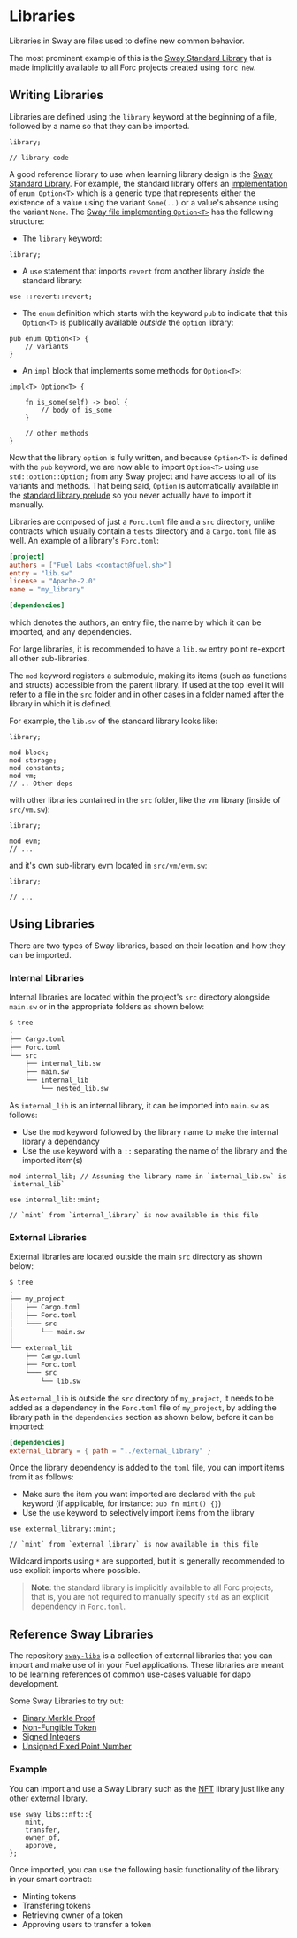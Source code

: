 # Libraries

<!-- This section should explain what a library is -->
<!-- library:example:start -->
Libraries in Sway are files used to define new common behavior.
<!-- library:example:end -->

The most prominent example of this is the [Sway Standard Library](../introduction/standard_library.md) that is made implicitly available to all Forc projects created using `forc new`.

## Writing Libraries

<!-- This section should explain how libraries are defined -->
<!-- def_lib:example:start -->
Libraries are defined using the `library` keyword at the beginning of a file, followed by a name so that they can be imported.
<!-- def_lib:example:end -->

```sway
library;

// library code
```

A good reference library to use when learning library design is the [Sway Standard Library](../introduction/standard_library.html). For example, the standard library offers an [implementation](https://github.com/FuelLabs/sway/blob/master/sway-lib-std/src/option.sw) of `enum Option<T>` which is a generic type that represents either the existence of a value using the variant `Some(..)` or a value's absence using the variant `None`. The [Sway file implementing `Option<T>`](https://github.com/FuelLabs/sway/blob/master/sway-lib-std/src/option.sw) has the following structure:

- The `library` keyword:

```sway
library;
```

- A `use` statement that imports `revert` from another library _inside_ the standard library:

```sway
use ::revert::revert;
```

- The `enum` definition which starts with the keyword `pub` to indicate that this `Option<T>` is publically available _outside_ the `option` library:

```sway
pub enum Option<T> {
    // variants
}
```

- An `impl` block that implements some methods for `Option<T>`:

```sway
impl<T> Option<T> {

    fn is_some(self) -> bool {
        // body of is_some
    }

    // other methods
}
```

Now that the library `option` is fully written, and because `Option<T>` is defined with the `pub` keyword, we are now able to import `Option<T>` using `use std::option::Option;` from any Sway project and have access to all of its variants and methods. That being said, `Option` is automatically available in the [standard library prelude](../introduction/standard_library.md#standard-library-prelude) so you never actually have to import it manually.

Libraries are composed of just a `Forc.toml` file and a `src` directory, unlike contracts which usually contain a `tests` directory and a `Cargo.toml` file as well. An example of a library's `Forc.toml`:

```toml
[project]
authors = ["Fuel Labs <contact@fuel.sh>"]
entry = "lib.sw"
license = "Apache-2.0"
name = "my_library"

[dependencies]
```

which denotes the authors, an entry file, the name by which it can be imported, and any dependencies.

For large libraries, it is recommended to have a `lib.sw` entry point re-export all other sub-libraries.

<!-- This section should explain the `mod` keyword -->
<!-- mod:example:start -->
The `mod` keyword registers a submodule, making its items (such as functions and structs) accessible from the parent library.
If used at the top level it will refer to a file in the `src` folder and in other cases in a folder named after the library in which it is defined.
<!-- mod:example:end -->

For example, the `lib.sw` of the standard library looks like:

```sway
library;

mod block;
mod storage;
mod constants;
mod vm;
// .. Other deps
```

with other libraries contained in the `src` folder, like the vm library (inside of `src/vm.sw`):

```sway
library;

mod evm;
// ...
```

and it's own sub-library evm located in `src/vm/evm.sw`:

```sway
library;

// ...
```

## Using Libraries

There are two types of Sway libraries, based on their location and how they can be imported.

### Internal Libraries

Internal libraries are located within the project's `src` directory alongside
`main.sw` or in the appropriate folders as shown below:

```bash
$ tree
.
├── Cargo.toml
├── Forc.toml
└── src
    ├── internal_lib.sw
    ├── main.sw
    └── internal_lib
        └── nested_lib.sw
```

As `internal_lib` is an internal library, it can be imported into `main.sw` as follows:

- Use the `mod` keyword followed by the library name to make the internal library a dependancy
- Use the `use` keyword with a `::` separating the name of the library and the imported item(s)

```sway
mod internal_lib; // Assuming the library name in `internal_lib.sw` is `internal_lib`

use internal_lib::mint;

// `mint` from `internal_library` is now available in this file
```

### External Libraries

External libraries are located outside the main `src` directory as shown below:

```bash
$ tree
.
├── my_project
│   ├── Cargo.toml
│   ├── Forc.toml
│   └─── src
│       └── main.sw
│
└── external_lib
    ├── Cargo.toml
    ├── Forc.toml
    └─── src
        └── lib.sw
```

As `external_lib` is outside the `src` directory of `my_project`, it needs to be added as a dependency in the `Forc.toml` file of `my_project`, by adding the library path in the `dependencies` section as shown below, before it can be imported:

```toml
[dependencies]
external_library = { path = "../external_library" }
```

Once the library dependency is added to the `toml` file, you can import items from it as follows:

- Make sure the item you want imported are declared with the `pub` keyword (if applicable, for instance: `pub fn mint() {}`)
- Use the `use` keyword to selectively import items from the library

```sway
use external_library::mint;

// `mint` from `external_library` is now available in this file
```

Wildcard imports using `*` are supported, but it is generally recommended to use explicit imports where possible.

> **Note**: the standard library is implicitly available to all Forc projects, that is, you are not required to manually specify `std` as an explicit dependency in `Forc.toml`.

## Reference Sway Libraries

The repository [`sway-libs`](https://github.com/FuelLabs/sway-libs/) is a collection of external libraries that you can import and make use of in your Fuel applications. These libraries are meant to be learning references of common use-cases valuable for dapp development.

Some Sway Libraries to try out:

- [Binary Merkle Proof](https://github.com/FuelLabs/sway-libs/tree/master/libs/merkle_proof)
- [Non-Fungible Token](https://github.com/FuelLabs/sway-libs/tree/master/libs/nft)
- [Signed Integers](https://github.com/FuelLabs/sway-libs/tree/master/libs/signed_integers)
- [Unsigned Fixed Point Number](https://github.com/FuelLabs/sway-libs/tree/master/libs/fixed_point)

### Example

You can import and use a Sway Library such as the [NFT](https://github.com/FuelLabs/sway-libs/tree/master/libs/nft/src) library just like any other external library.

```sway
use sway_libs::nft::{
    mint,
    transfer,
    owner_of,
    approve,
};
```

Once imported, you can use the following basic functionality of the library in your smart contract:

- Minting tokens
- Transfering tokens
- Retrieving owner of a token
- Approving users to transfer a token
